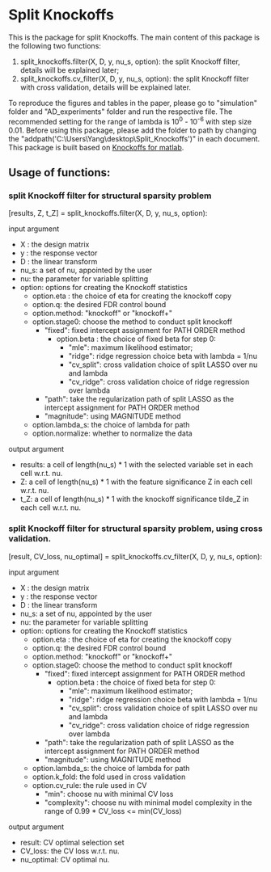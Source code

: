 # Split Knockoffs

This is the package for split Knockoffs. The main content of this package is the following two functions:

1. split_knockoffs.filter(X, D, y, nu_s, option): the split Knockoff filter, details will be explained later;
2. split_knockoffs.cv_filter(X, D, y, nu_s, option): the split Knockoff filter with cross validation, details will be explained later.

To reproduce the figures and tables in the paper, please go to "simulation" folder and "AD_experiments" folder and run the respective file. The recommended setting for the range of lambda is 10<sup>0</sup> - 10<sup>-6</sup> with step size 0.01. Before using this package, please add the folder to path by changing the "addpath('C:\Users\Yang\desktop\Split_Knockoffs')" in each document. This package is built based on [Knockoffs for matlab](https://web.stanford.edu/group/candes/knockoffs/software/knockoffs/).



## Usage of functions:

### split Knockoff filter for structural sparsity problem

[results, Z, t_Z] = split_knockoffs.filter(X, D, y, nu_s, option):

input argument
- X : the design matrix
- y : the response vector
- D : the linear transform
- nu_s: a set of nu, appointed by the user
- nu: the parameter for variable splitting
- option: options for creating the Knockoff statistics
	- option.eta : the choice of eta for creating the knockoff copy
	- option.q: the desired FDR control bound
	- option.method: "knockoff" or "knockoff+"
	- option.stage0: choose the method to conduct split knockoff
		- "fixed": fixed intercept assignment for PATH ORDER method
			- option.beta : the choice of fixed beta for step 0: 
				- "mle": maximum likelihood estimator; 
				- "ridge": ridge regression choice beta with lambda = 1/nu
				- "cv_split": cross validation choice of split LASSO over nu and lambda
				- "cv_ridge": cross validation choice of ridge regression over lambda
		- "path": take the regularization path of split LASSO as the intercept assignment for PATH ORDER method
		- "magnitude": using MAGNITUDE method
	- option.lambda_s: the choice of lambda for path
	- option.normalize: whether to normalize the data

output argument
- results: a cell of length(nu_s) * 1 with the selected variable set in each cell w.r.t. nu.
- Z: a cell of length(nu_s) * 1 with the feature significance Z in each cell w.r.t. nu.
- t_Z: a cell of length(nu_s) * 1 with the knockoff significance tilde_Z in each cell w.r.t. nu.

### split Knockoff filter for structural sparsity problem, using cross validation.

[result, CV_loss, nu_optimal] = split_knockoffs.cv_filter(X, D, y, nu_s, option):

input argument
- X : the design matrix
- y : the response vector
- D : the linear transform
- nu_s: a set of nu, appointed by the user
- nu: the parameter for variable splitting
- option: options for creating the Knockoff statistics
	- option.eta : the choice of eta for creating the knockoff copy
	- option.q: the desired FDR control bound
	- option.method: "knockoff" or "knockoff+"
	- option.stage0: choose the method to conduct split knockoff
		- "fixed": fixed intercept assignment for PATH ORDER method
			- option.beta : the choice of fixed beta for step 0: 
				- "mle": maximum likelihood estimator; 
				- "ridge": ridge regression choice beta with lambda = 1/nu
				- "cv_split": cross validation choice of split LASSO over nu and lambda
				- "cv_ridge": cross validation choice of ridge regression over lambda
		- "path": take the regularization path of split LASSO as the intercept assignment for PATH ORDER method
		- "magnitude": using MAGNITUDE method
	- option.lambda_s: the choice of lambda for path
	- option.k_fold: the fold used in cross validation
	- option.cv_rule: the rule used in CV
		- "min": choose nu with minimal CV loss
		- "complexity": choose nu with minimal model complexity in the range of 0.99 * CV_loss <= min(CV_loss)

output argument
- result: CV optimal selection set
- CV_loss: the CV loss w.r.t. nu.
- nu_optimal: CV optimal nu.

